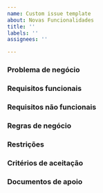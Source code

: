 ```yaml
---
name: Custom issue template
about: Novas Funcionalidades
title: ''
labels: ''
assignees: ''

---
```


### Problema de negócio

### Requisitos funcionais

### Requisitos não funcionais

### Regras de negócio

### Restrições

### Critérios de aceitação

### Documentos de apoio
